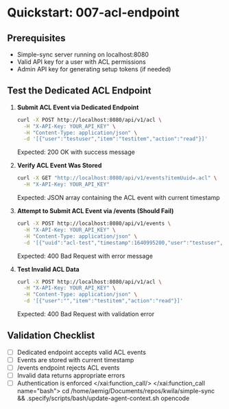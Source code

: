 # Quickstart: 007-acl-endpoint

## Prerequisites
- Simple-sync server running on localhost:8080
- Valid API key for a user with ACL permissions
- Admin API key for generating setup tokens (if needed)

## Test the Dedicated ACL Endpoint

1. **Submit ACL Event via Dedicated Endpoint**
   ```bash
   curl -X POST http://localhost:8080/api/v1/acl \
     -H "X-API-Key: YOUR_API_KEY" \
     -H "Content-Type: application/json" \
     -d '[{"user":"testuser","item":"testitem","action":"read"}]'
   ```
   Expected: 200 OK with success message

2. **Verify ACL Event Was Stored**
   ```bash
   curl -X GET "http://localhost:8080/api/v1/events?itemUuid=.acl" \
     -H "X-API-Key: YOUR_API_KEY"
   ```
   Expected: JSON array containing the ACL event with current timestamp

3. **Attempt to Submit ACL Event via /events (Should Fail)**
   ```bash
   curl -X POST http://localhost:8080/api/v1/events \
     -H "X-API-Key: YOUR_API_KEY" \
     -H "Content-Type: application/json" \
     -d '[{"uuid":"acl-test","timestamp":1640995200,"user":"testuser","item":".acl","action":".acl.allow","payload":"{\"user\":\"testuser\",\"item\":\"testitem\",\"action\":\"read\"}"}]'
   ```
   Expected: 400 Bad Request with error message

4. **Test Invalid ACL Data**
   ```bash
   curl -X POST http://localhost:8080/api/v1/acl \
     -H "X-API-Key: YOUR_API_KEY" \
     -H "Content-Type: application/json" \
     -d '[{"user":"","item":"testitem","action":"read"}]'
   ```
   Expected: 400 Bad Request with validation error

## Validation Checklist
- [ ] Dedicated endpoint accepts valid ACL events
- [ ] Events are stored with current timestamp
- [ ] /events endpoint rejects ACL events
- [ ] Invalid data returns appropriate errors
- [ ] Authentication is enforced</content>
</xai:function_call/>
</xai:function_call name="bash">
<parameter name="command">cd /home/aemig/Documents/repos/kwila/simple-sync && .specify/scripts/bash/update-agent-context.sh opencode